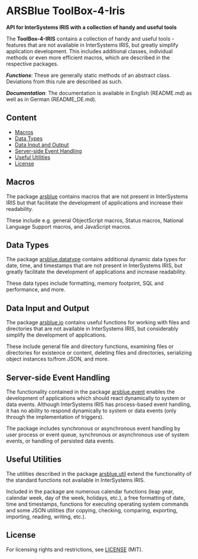 # ARSBlue ToolBox-4-Iris

**API for InterSystems IRIS with a collection of handy and useful tools**

The **ToolBox-4-IRIS** contains a collection of handy and useful tools - features that are not available in InterSystems IRIS, but greatly simplify application development. This includes additional classes, individual methods or even more efficient macros, which are described in the respective packages.

**_Functions_**: These are generally static methods of an abstract class. Deviations from this rule are described as such.

**_Documentation_**: The documentation is available in English (README.md) as well as in German (README_DE.md).

## Content

- [Macros](#macros)
- [Data Types](#data-types)
- [Data Input and Output](#data-input-and-output)
- [Server-side Event Handling](#server-side-event-handling)
- [Useful Utilities](#useful-utilities)
- [License](#license)

## Macros

The package [arsblue](./arsblue) contains macros that are not present in InterSystems IRIS but that facilitate the development of applications and increase their readability.

These include e.g. general ObjectScript macros, Status macros, National Language Support macros, and JavaScript macros.

## Data Types

The package [arsblue.datatype](./arsblue/datatype) contains additional dynamic data types for date, time, and timestamps that are not present in InterSystems IRIS, but greatly facilitate the development of applications and increase readability.

These data types include formatting, memory footprint, SQL and performance, and more.

## Data Input and Output

The package [arsblue.io](./arsblue/io) contains useful functions for working with files and directories that are not available in InterSystems IRIS, but considerably simplify the development of applications.

These include general file and directory functions, examining files or directories for existence or content, deleting files and directories, serializing object instances to/from JSON, and more.

## Server-side Event Handling

The functionality contained in the package [arsblue.event](./arsblue/event) enables the development of applications which should react dynamically to system or data events. Although InterSystems IRIS has process-based event handling, it has no ability to respond dynamically to system or data events (only through the implementation of triggers).

The package includes synchronous or asynchronous event handling by user process or event queue, synchronous or asynchronous use of system events, or handling of persisted data events.

## Useful Utilities

The utilities described in the package [arsblue.util](./arsblue/util) extend the functionality of the standard functions not available in InterSystems IRIS.

Included in the package are numerous calendar functions (leap year, calendar week, day of the week, holidays, etc.), a free formatting of date, time and timestamps, functions for executing operating system commands and some JSON utilities (for copying, checking, comparing, exporting, importing, reading, writing, etc.).

## License ##

For licensing rights and restrictions, see [LICENSE](./LICENSE) (MIT).
